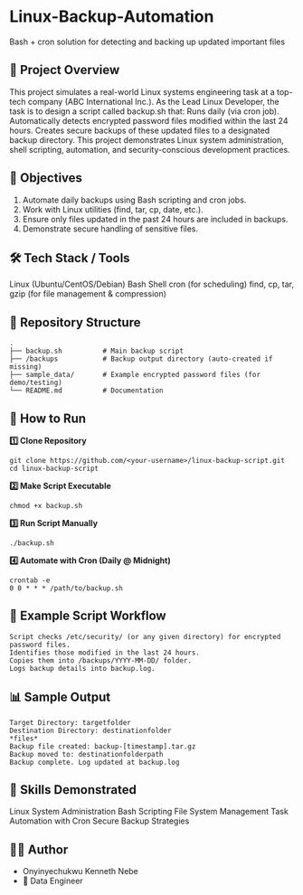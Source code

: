 # Linux-Backup-Automation
Bash + cron solution for detecting and backing up updated important files

## 🔎 Project Overview
This project simulates a real-world Linux systems engineering task at a top-tech company (ABC International Inc.).
As the Lead Linux Developer, the task is to design a script called backup.sh that:
Runs daily (via cron job).
Automatically detects encrypted password files modified within the last 24 hours.
Creates secure backups of these updated files to a designated backup directory.
This project demonstrates Linux system administration, shell scripting, automation, and security-conscious development practices.

## 🎯 Objectives
1. Automate daily backups using Bash scripting and cron jobs.
2. Work with Linux utilities (find, tar, cp, date, etc.).
3. Ensure only files updated in the past 24 hours are included in backups.
4. Demonstrate secure handling of sensitive files.

## 🛠️ Tech Stack / Tools
Linux (Ubuntu/CentOS/Debian)
Bash Shell
cron (for scheduling)
find, cp, tar, gzip (for file management & compression)

## 📂 Repository Structure
```
.
├── backup.sh          # Main backup script
├── /backups           # Backup output directory (auto-created if missing)
├── sample_data/       # Example encrypted password files (for demo/testing)
└── README.md          # Documentation
```
## 🚀 How to Run
**1️⃣ Clone Repository**
```
git clone https://github.com/<your-username>/linux-backup-script.git
cd linux-backup-script
```
**2️⃣ Make Script Executable**
```
chmod +x backup.sh
```
**3️⃣ Run Script Manually**
```
./backup.sh
```
**4️⃣ Automate with Cron (Daily @ Midnight)**
```
crontab -e
0 0 * * * /path/to/backup.sh
```

## 📝 Example Script Workflow
```
Script checks /etc/security/ (or any given directory) for encrypted password files.
Identifies those modified in the last 24 hours.
Copies them into /backups/YYYY-MM-DD/ folder.
Logs backup details into backup.log.
```

## 📊 Sample Output
```
Target Directory: targetfolder
Destination Directory: destinationfolder
*files*
Backup file created: backup-[timestamp].tar.gz
Backup moved to: destinationfolderpath
Backup complete. Log updated at backup.log
```
## 🔑 Skills Demonstrated
Linux System Administration
Bash Scripting
File System Management
Task Automation with Cron
Secure Backup Strategies

## 🧑‍💻 Author
- Onyinyechukwu Kenneth Nebe
- 💼 Data Engineer
